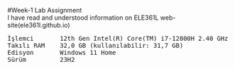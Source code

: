 #Week-1 Lab Assignment  
I have read and understood information on ELE361L web-site(ele361l.github.io)  
<pre>
İşlemci       12th Gen Intel(R) Core(TM) i7-12800H 2.40 GHz  
Takılı RAM    32,0 GB (kullanılabilir: 31,7 GB)  
Edisyon       Windows 11 Home   
Sürüm         23H2<pre>
 
